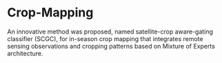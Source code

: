 # Crop-Mapping
An innovative method was proposed, named satellite-crop aware-gating classifier (SCGC), for in-season crop mapping that integrates remote sensing observations and cropping patterns based on Mixture of Experts architecture. 
